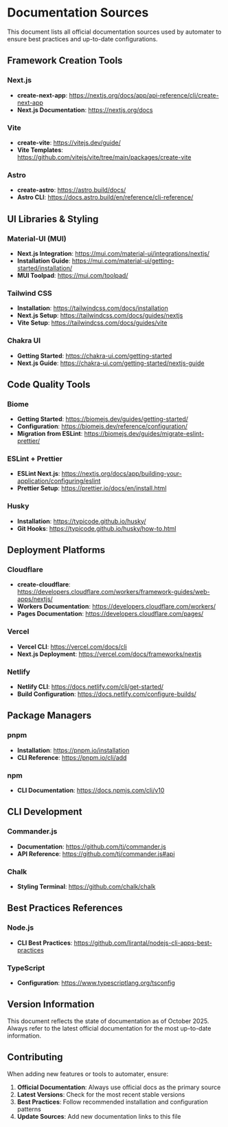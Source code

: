 # Documentation Sources

This document lists all official documentation sources used by automater to ensure best practices and up-to-date configurations.

## Framework Creation Tools

### Next.js
- **create-next-app**: https://nextjs.org/docs/app/api-reference/cli/create-next-app
- **Next.js Documentation**: https://nextjs.org/docs

### Vite
- **create-vite**: https://vitejs.dev/guide/
- **Vite Templates**: https://github.com/vitejs/vite/tree/main/packages/create-vite

### Astro
- **create-astro**: https://astro.build/docs/
- **Astro CLI**: https://docs.astro.build/en/reference/cli-reference/

## UI Libraries & Styling

### Material-UI (MUI)
- **Next.js Integration**: https://mui.com/material-ui/integrations/nextjs/
- **Installation Guide**: https://mui.com/material-ui/getting-started/installation/
- **MUI Toolpad**: https://mui.com/toolpad/

### Tailwind CSS
- **Installation**: https://tailwindcss.com/docs/installation
- **Next.js Setup**: https://tailwindcss.com/docs/guides/nextjs
- **Vite Setup**: https://tailwindcss.com/docs/guides/vite

### Chakra UI
- **Getting Started**: https://chakra-ui.com/getting-started
- **Next.js Guide**: https://chakra-ui.com/getting-started/nextjs-guide

## Code Quality Tools

### Biome
- **Getting Started**: https://biomejs.dev/guides/getting-started/
- **Configuration**: https://biomejs.dev/reference/configuration/
- **Migration from ESLint**: https://biomejs.dev/guides/migrate-eslint-prettier/

### ESLint + Prettier
- **ESLint Next.js**: https://nextjs.org/docs/app/building-your-application/configuring/eslint
- **Prettier Setup**: https://prettier.io/docs/en/install.html

### Husky
- **Installation**: https://typicode.github.io/husky/
- **Git Hooks**: https://typicode.github.io/husky/how-to.html

## Deployment Platforms

### Cloudflare
- **create-cloudflare**: https://developers.cloudflare.com/workers/framework-guides/web-apps/nextjs/
- **Workers Documentation**: https://developers.cloudflare.com/workers/
- **Pages Documentation**: https://developers.cloudflare.com/pages/

### Vercel
- **Vercel CLI**: https://vercel.com/docs/cli
- **Next.js Deployment**: https://vercel.com/docs/frameworks/nextjs

### Netlify
- **Netlify CLI**: https://docs.netlify.com/cli/get-started/
- **Build Configuration**: https://docs.netlify.com/configure-builds/

## Package Managers

### pnpm
- **Installation**: https://pnpm.io/installation
- **CLI Reference**: https://pnpm.io/cli/add

### npm
- **CLI Documentation**: https://docs.npmjs.com/cli/v10

## CLI Development

### Commander.js
- **Documentation**: https://github.com/tj/commander.js
- **API Reference**: https://github.com/tj/commander.js#api

### Chalk
- **Styling Terminal**: https://github.com/chalk/chalk

## Best Practices References

### Node.js
- **CLI Best Practices**: https://github.com/lirantal/nodejs-cli-apps-best-practices

### TypeScript
- **Configuration**: https://www.typescriptlang.org/tsconfig

## Version Information

This document reflects the state of documentation as of October 2025. Always refer to the latest official documentation for the most up-to-date information.

## Contributing

When adding new features or tools to automater, ensure:

1. **Official Documentation**: Always use official docs as the primary source
2. **Latest Versions**: Check for the most recent stable versions
3. **Best Practices**: Follow recommended installation and configuration patterns
4. **Update Sources**: Add new documentation links to this file
